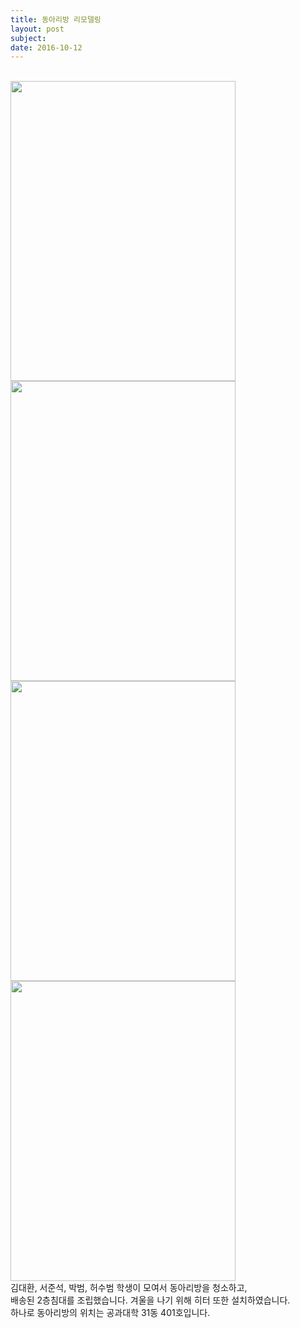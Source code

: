 ```yaml
---
title: 동아리방 리모델링
layout: post
subject: 
date: 2016-10-12
---
```

<br/>
<img src="https://github.com/hsb6350/hanaro.github.io/blob/master/assets/acts/remodel1.jpg?raw=true" width="360" height="480"/>
<img src="https://github.com/hsb6350/hanaro.github.io/blob/master/assets/acts/remodel2.jpg?raw=true" width="360" height="480"/>
<br/>
<img src="https://github.com/hsb6350/hanaro.github.io/blob/master/assets/acts/remodel3.jpg?raw=true" width="360" height="480"/>
<img src="https://github.com/hsb6350/hanaro.github.io/blob/master/assets/acts/remodel4.jpg?raw=true" width="360" height="480"/>
<br/>
김대환, 서준석, 박범, 허수범 학생이 모여서 동아리방을 청소하고,<br/>
배송된 2층침대를 조립했습니다. 겨울을 나기 위해 히터 또한 설치하였습니다. <br/>
하나로 동아리방의 위치는 공과대학 31동 401호입니다.
